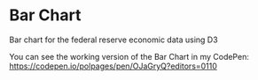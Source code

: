 # Bar Chart
Bar chart for the federal reserve economic data using D3

You can see the working version of the Bar Chart in my CodePen: https://codepen.io/polpages/pen/OJaGryQ?editors=0110
